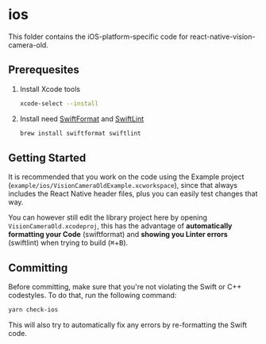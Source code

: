 # ios

This folder contains the iOS-platform-specific code for react-native-vision-camera-old.

## Prerequesites

1. Install Xcode tools
    ```sh
    xcode-select --install
    ```
2. Install need [SwiftFormat](https://github.com/nicklockwood/SwiftFormat) and [SwiftLint](https://github.com/realm/SwiftLint)
    ```sh
    brew install swiftformat swiftlint
    ```

## Getting Started

It is recommended that you work on the code using the Example project (`example/ios/VisionCameraOldExample.xcworkspace`), since that always includes the React Native header files, plus you can easily test changes that way.

You can however still edit the library project here by opening `VisionCameraOld.xcodeproj`, this has the advantage of **automatically formatting your Code** (swiftformat) and **showing you Linter errors** (swiftlint) when trying to build (<kbd>⌘</kbd>+<kbd>B</kbd>).

## Committing

Before committing, make sure that you're not violating the Swift or C++ codestyles. To do that, run the following command:

```bash
yarn check-ios
```

This will also try to automatically fix any errors by re-formatting the Swift code.
